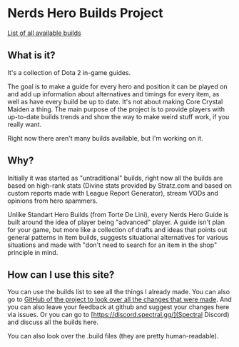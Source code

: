 # Nerds Hero Builds Project

[List of all available builds](BUILDS.md)

## What is it?

It's a collection of Dota 2 in-game guides.


The goal is to make a guide for every hero and position it can be played on and add up information about alternatives and timings for every item, as well as have every build be up to date. It's not about making Core Crystal Maiden a thing. The main purpose of the project is to provide players with up-to-date builds trends and show the way to make weird stuff work, if you really want.

Right now there aren't many builds available, but I'm working on it.

## Why?

Initially it was started as "untraditional" builds, right now all the builds are based on high-rank stats (Divine stats provided by Stratz.com and based on custom reports made with League Report Generator), stream VODs and opinions from hero spammers.

Unlike Standart Hero Builds (from Torte De Lini), every Nerds Hero Guide is built around the idea of player being "advanced" player. A guide isn't plan for your game, but more like a collection of drafts and ideas that points out general patterns in item builds, suggests situational alternatives for various situations and made with "don't need to search for an item in the shop" principle in mind.

## How can I use this site?

You can use the builds list to see all the things I already made. You can also go to [GitHub of the project to look over all the changes that were made](https://github.com/leamare/nerds-builds/commits/master). And you can also leave your feedback at github and suggest your changes here via issues. Or you can go to [https://discord.spectral.gg/](Spectral Discord) and discuss all the builds here.

You can also look over the .build files (they are pretty human-readable).
